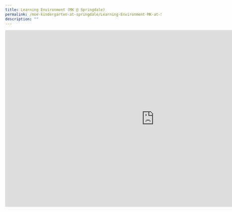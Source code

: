 ```yaml
---
title: Learning Environment (MK @ Springdale)
permalink: /moe-kindergarten-at-springdale/Learning-Environment-MK-at-Springdale
description: ""
---
```

<iframe allowfullscreen="true" height="569" width="960" frameborder="0" src="https://docs.google.com/presentation/d/e/2PACX-1vRCC4KA4A7CvwQi4oCThMpyigTTLpg7MQwdvjRLgaL6wiO5z-Ur1FLizhpKjeiQEvfvIG2czuybBu6S/embed?start=false&amp;loop=false&amp;delayms=3000"></iframe>